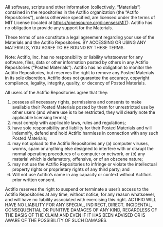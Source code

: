 All software, scripts and other information (collectively, “Materials”) contained in the repositories
in the Actifio organization (the “Actifo Repositories”), unless otherwise specified, are licensed
under the terms of MIT License (located at https://opensource.org/licenses/MIT).  Actifio has no
obligation to provide any support for the Materials.

These terms of use constitute a legal agreement regarding your use of the Materials and the
Actifio Repositories.   BY ACCESSING OR USING ANY MATERIALS, YOU AGREE TO BE BOUND BY THESE TERMS.

Note:  Actifio, Inc. has no responsibility or liability whatsoever for any software, files, data or
other information posted by others in any Actifio Repositories (“Posted Materials”).  Actifio has
no obligation to monitor the Actifio Repositories, but reserves the right to remove any Posted
Materials in its sole discretion.  Actifio does not guarantee the accuracy, copyright compliance,
legality, integrity, quality, or decency of Posted Materials.

All users of the Actifio Repositories agree that they:

1)	possess all necessary rights, permissions and consents to make available their Posted
Materials posted by them for unrestricted use by other users (and where use is to be
restricted, they will clearly note the applicable licensing terms);
2)	must comply with applicable laws, rules and regulations;
3)	have sole responsibility and liability for their Posted Materials and will indemnify, defend
and hold Actifio harmless in connection with any such Posted Materials;
4)	may not upload to the Actifio Repositories any (a) computer viruses, worms, spam or
anything else designed to interfere with or disrupt the normal operating procedures of a
computer or network, or (b) any material which is defamatory, offensive, or of an
obscene nature;
5)	may not use the Actifio Repositories to infringe or violate the intellectual property rights
or proprietary rights of any third party; and
6)	Will not use Actifio’s name in any capacity or context without Actifio’s prior written consent.

Actifio reserves the right to suspend or terminate a user’s access to the Actifio Repositories
at any time, without notice, for any reason whatsoever, and will have no liability associated
with exercising this right.
ACTIFIO WILL HAVE NO LIABILITY FOR ANY SPECIAL, INDIRECT, DIRECT, INCIDENTAL, CONSEQUENTIAL
OR PUNITIVE DAMAGES OF ANY KIND, REGARDLESS OF THE BASIS OF THE CLAIM AND EVEN IF IT HAS
BEEN ADVISED OR IS AWARE OF THE POSSIBILITY OF SUCH DAMAGES. 
